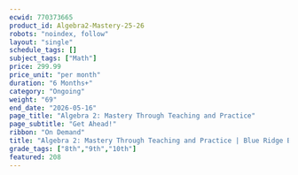 ```yaml
---
ecwid: 770373665
product_id: Algebra2-Mastery-25-26
robots: "noindex, follow"
layout: "single"
schedule_tags: []
subject_tags: ["Math"]
price: 299.99
price_unit: "per month"
duration: "6 Months+"
category: "Ongoing"
weight: "69"
end_date: "2026-05-16"
page_title: "Algebra 2: Mastery Through Teaching and Practice"
page_subtitle: "Get Ahead!"
ribbon: "On Demand"
title: "Algebra 2: Mastery Through Teaching and Practice | Blue Ridge Boost"
grade_tags: ["8th","9th","10th"]
featured: 208
---
```

